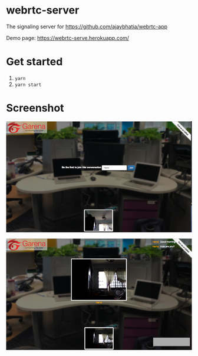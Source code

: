 # webrtc-server

The signaling server for https://github.com/ajaybhatia/webrtc-app

Demo page: https://webrtc-serve.herokuapp.com/

# Get started

1. `yarn`
2. `yarn start`

# Screenshot

![Join Screen](https://github.com/ajaybhatia/webrtc-server/blob/master/image/join.png)

![Conversation Screen](https://github.com/ajaybhatia/webrtc-server/blob/master/image/conversation.png)
